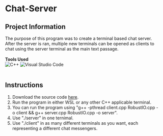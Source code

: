 # Chat-Server

## Project Information

The purpose of this program was to create a terminal based chat server. After the server is ran, multiple new terminals can be opened as clients to chat using the server terminal as the main text passage.
<br>
<br>
**Tools Used**
<br>
![C++](https://img.shields.io/badge/c++-%2300599C.svg?style=for-the-badge&logo=c%2B%2B&logoColor=white)
![Visual Studio Code](https://img.shields.io/badge/Visual%20Studio%20Code-0078d7.svg?style=for-the-badge&logo=visual-studio-code&logoColor=white)
<br>
<br>

## Instructions

1. Download the source code [here](https://github.com/Jeremy-Mohammed/Chat-Server).
2. Run the program in either WSL or any other C++ applicable terminal.
3. You can run the program using "g++ -pthread client.cpp RobustIO.cpp -o client && g++ server.cpp RobustIO.cpp -o server".
4. Use "./server" in one ternimal.
5. Use "./client" in as many different terminals as you want, each representing a different chat messengers.
